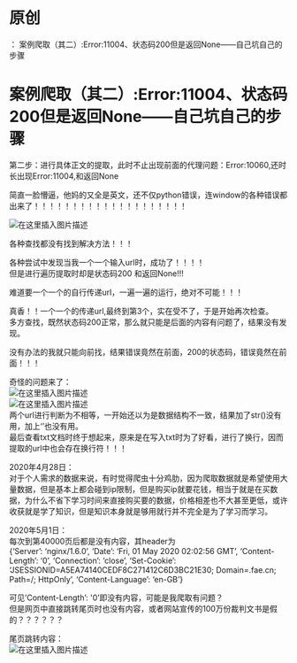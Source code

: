 # 原创

： 案例爬取（其二）:Error:11004、状态码200但是返回None——自己坑自己的步骤

# 案例爬取（其二）:Error:11004、状态码200但是返回None——自己坑自己的步骤

第二步：进行具体正文的提取，此时不止出现前面的代理问题：Error:10060,还时长出现Error:11004,和返回None

简直一脸懵逼，他妈的又全是英文，还不仅python错误，连window的各种错误都出来了！！！！！！！！！！！！！！！！！！！！

<img alt="" src="https://img-blog.csdnimg.cn/20200420104146207.png"/><br/> <img alt="在这里插入图片描述" src="https://img-blog.csdnimg.cn/20200420100819795.png"/>

各种查找都没有找到解决方法！！！

各种尝试中发现当我一个一个输入url时，成功了！！！！<br/> 但是进行遍历提取时却是状态码200 和返回None!!!

难道要一个一个的自行传递url，一遍一遍的运行，绝对不可能！！！

真香！！一个一个的传递url,最终到第3个，实在受不了，于是开始再次检查。<br/> 多方查找，既然状态码200正常，那么就只能是后面的内容有问题了，结果没有发现。

没有办法的我就只能向前找，结果错误竟然在前面，200的状态码，错误竟然在前面！！！

奇怪的问题来了：<br/> <img alt="在这里插入图片描述" src="https://img-blog.csdnimg.cn/20200420105603787.png?x-oss-process=image/watermark,type_ZmFuZ3poZW5naGVpdGk,shadow_10,text_aHR0cHM6Ly9ibG9nLmNzZG4ubmV0L3B5dGhvbl9fcmVwb3J0ZWQ=,size_16,color_FFFFFF,t_70"/><br/> <img alt="在这里插入图片描述" src="https://img-blog.csdnimg.cn/20200420105656370.png?x-oss-process=image/watermark,type_ZmFuZ3poZW5naGVpdGk,shadow_10,text_aHR0cHM6Ly9ibG9nLmNzZG4ubmV0L3B5dGhvbl9fcmVwb3J0ZWQ=,size_16,color_FFFFFF,t_70"/><br/>
两个url进行判断为不相等，一开始还以为是数据结构不一致，结果加了str()没有用，加上‘’也没有用。<br/> 最后查看txt文档时终于想起来，原来是在写入txt时为了好看，进行了换行，因而提取的url中也会存在换行符！！！

2020年4月28日：<br/>
对于个人需求的数据来说，有时觉得爬虫十分鸡肋，因为爬取数据就是希望使用大量数据，但是基本上都会碰到ip限制，但是购买ip就要花钱，相当于就是在买数据，为什么不省下学习时间来直接购买要的数据，价格相差也不大甚至更低，或许收获就是学了知识，但是知识本身就是够用就行并不完全是为了学习而学习。

2020年5月1日：<br/> 每次到第40000页后都是没有内容，其header为<br/> {‘Server’: ‘nginx/1.6.0’, ‘Date’: ‘Fri, 01 May 2020 02:02:56 GMT’,
‘Content-Length’: ‘0’, ‘Connection’: ‘close’, ‘Set-Cookie’: ‘JSESSIONID=A5EA74140CEDF8C271412C6D3BC21E30;
Domain=.fae.cn; Path=/; HttpOnly’, ‘Content-Language’: ‘en-GB’}

可见’Content-Length’: '0’即没有内容，可能是我爬取有问题？<br/> 但是网页中直接跳转尾页时也没有内容，或者网站宣传的100万份裁判文书是假的？？？？？？

尾页跳转内容：<br/> <img alt="在这里插入图片描述" src="https://img-blog.csdnimg.cn/20200501100958625.png?x-oss-process=image/watermark,type_ZmFuZ3poZW5naGVpdGk,shadow_10,text_aHR0cHM6Ly9ibG9nLmNzZG4ubmV0L3B5dGhvbl9fcmVwb3J0ZWQ=,size_16,color_FFFFFF,t_70"/>
